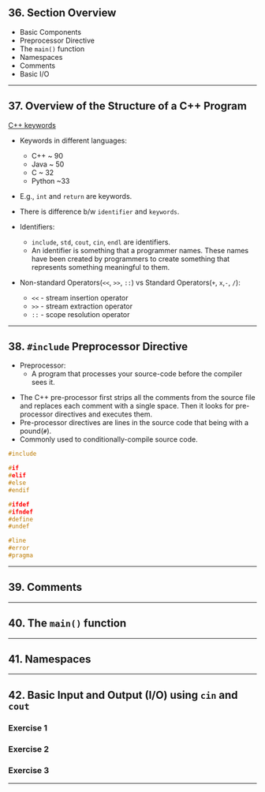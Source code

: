 ## 36. Section Overview

* Basic Components
* Preprocessor Directive
* The `main()` function
* Namespaces
* Comments
* Basic I/O

***

## 37. Overview of the Structure of a C++ Program

[C++ keywords](https://en.cppreference.com/w/cpp/keyword)

* Keywords in different languages:
    - C++    ~ 90
    - Java   ~ 50
    - C      ~ 32
    - Python ~33

* E.g., `int` and `return` are keywords.

* There is difference b/w `identifier` and `keywords`.
* Identifiers:
    - `include`, `std`, `cout`, `cin`, `endl` are identifiers.
    - An identifier is something that a programmer names. These names have been created by programmers to create something that represents something meaningful to them.

* Non-standard Operators(`<<`, `>>`, `::`) vs Standard Operators(`+`, `x`,`-`, `/`):
    - `<<` - stream insertion operator
    - `>>` - stream extraction operator
    - `::` - scope resolution operator
***

## 38. `#include` Preprocessor Directive 

* Preprocessor:
    - A program that processes your source-code before the compiler sees it.

- The C++ pre-processor first strips all the comments from the source file and replaces each comment with a single space. Then it looks for pre-processor directives and executes them.
- Pre-processor directives are lines in the source code that being with a pound(`#`).
- Commonly used to conditionally-compile source code.

```c++
#include
```

```c++
#if
#elif
#else
#endif
```

```c++
#ifdef
#ifndef
#define
#undef
```

```c++
#line
#error
#pragma
```
***

## 39. Comments

***

## 40. The `main()` function

***

## 41. Namespaces

***

## 42. Basic Input and Output (I/O) using `cin` and `cout`

### Exercise 1

### Exercise 2

### Exercise 3

***
